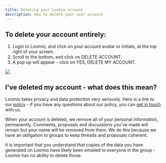 ```yaml
---
title: Deleting your Loomio account
description: How to delete your user account
---
```

## To delete your account entirely:

 1. Login to Loomio, and click on your account avatar or initials, at the top right of your screen.
 2. Scroll to the bottom, and click on DELETE ACCOUNT.
 3. A pop up will appear - click on YES, DELETE MY ACCOUNT.

![](delete_your_account.png)

## I've deleted my account - what does this mean?

Loomio takes privacy and data protection very seriously. Here is a link to our [policy](https://www.loomio.org/privacy) - if you have any questions about our policy, you can [get in touch](https://www.loomio.org/contact) with us.

When your account is deleted, we remove all of your personal information, permanently. Comments, proposals and discussions you’ve made will remain but your name will be removed from them. We do this because we have an obligation to groups to keep threads and proposals coherent.

It is important that you understand that copies of the data you have generated on Loomio have likely been emailed to everyone in the group - Loomio has no ability to delete those.
